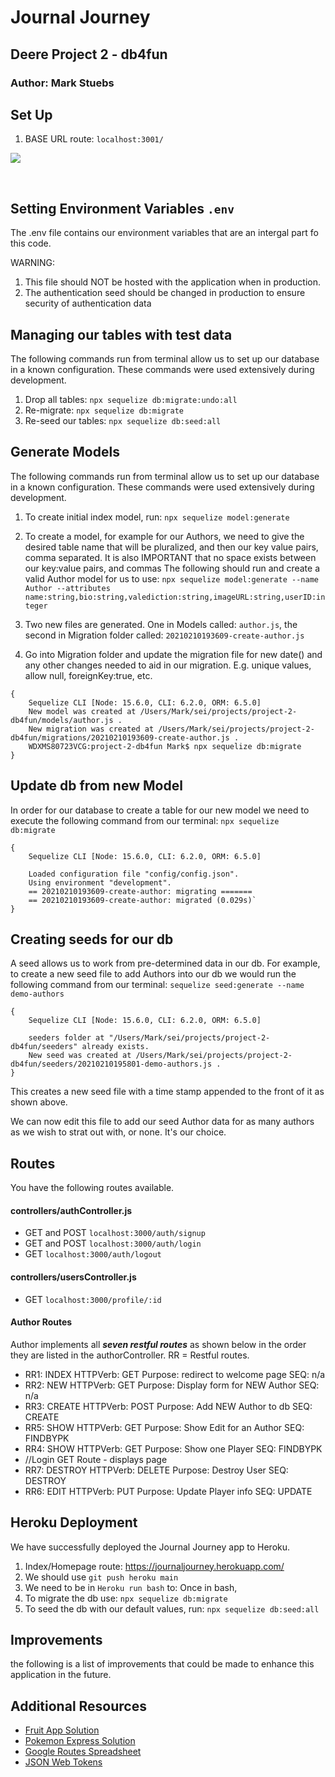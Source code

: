 
# Journal Journey

## Deere Project 2 - db4fun
### Author: Mark Stuebs

## Set Up

1. BASE URL route:  `localhost:3001/`

![](https://i.imgur.com/uuhrOxQ.png)

<br>

## Setting Environment Variables `.env`
The .env file contains our environment variables that are an intergal part fo this code.  

WARNING:  
1. This file should NOT be hosted with the application when in production.
1. The authentication seed should be changed in production to ensure security of authentication data

## Managing our tables with test data
The following commands run from terminal allow us to set up our database in a known configuration.  These commands were used extensively during development.
1. Drop all tables:  `npx sequelize db:migrate:undo:all`
1. Re-migrate:  `npx sequelize db:migrate`
1. Re-seed our tables:  `npx sequelize db:seed:all`

## Generate Models
The following commands run from terminal allow us to set up our database in a known configuration.  These commands were used extensively during development.

1. To create initial index model, run: `npx sequelize model:generate`

1. To create a model, for example for our Authors, we need to give the desired table name that will be pluralized, and then our key value pairs, comma separated.  It is also IMPORTANT that no space exists between our key:value pairs, and commas  The following should run and create a valid Author model for us to use: `npx sequelize model:generate --name Author --attributes name:string,bio:string,valediction:string,imageURL:string,userID:integer`
1. Two new files are generated.  One in Models called: `author.js`, the second in Migration folder called: `20210210193609-create-author.js`
1.  Go into Migration folder and update the migration file for new date() and any other changes needed to aid in our migration.  E.g. unique values, allow null, foreignKey:true, etc.

``` 
{
    Sequelize CLI [Node: 15.6.0, CLI: 6.2.0, ORM: 6.5.0]
    New model was created at /Users/Mark/sei/projects/project-2-db4fun/models/author.js .
    New migration was created at /Users/Mark/sei/projects/project-2-db4fun/migrations/20210210193609-create-author.js .
    WDXMS80723VCG:project-2-db4fun Mark$ npx sequelize db:migrate
}
```

## Update db from new Model
In order for our database to create a table for our new model we need to execute the following command from our terminal: `npx sequelize db:migrate`
```
{
    Sequelize CLI [Node: 15.6.0, CLI: 6.2.0, ORM: 6.5.0]

    Loaded configuration file "config/config.json".
    Using environment "development".
    == 20210210193609-create-author: migrating =======
    == 20210210193609-create-author: migrated (0.029s)`
}
```
## Creating seeds for our db 
A seed allows us to work from pre-determined data in our db. For example, to create a new seed file to add Authors into our db we would run the following command from our terminal: `sequelize seed:generate --name demo-authors`

```
{
    Sequelize CLI [Node: 15.6.0, CLI: 6.2.0, ORM: 6.5.0]

    seeders folder at "/Users/Mark/sei/projects/project-2-db4fun/seeders" already exists.
    New seed was created at /Users/Mark/sei/projects/project-2-db4fun/seeders/20210210195801-demo-authors.js .
}
```
This creates a new seed file with a time stamp appended to the front of it as shown above.

We can now edit this file to add our seed Author data for as many authors as we wish to strat out with, or none.  It's our choice.



## Routes

You have the following routes available.

#### controllers/authController.js

- GET and POST `localhost:3000/auth/signup`
- GET and POST `localhost:3000/auth/login`
- GET `localhost:3000/auth/logout`

#### controllers/usersController.js

- GET `localhost:3000/profile/:id`


#### Author Routes
Author implements all ___**seven restful routes**___ as shown below in the order they are listed in the authorController.
RR = Restful routes.
- RR1: INDEX HTTPVerb: GET Purpose: redirect to welcome page SEQ: n/a
- RR2: NEW HTTPVerb: GET Purpose: Display form for NEW Author SEQ: n/a
- RR3: CREATE HTTPVerb: POST Purpose: Add NEW Author to db SEQ: CREATE
- RR5: SHOW HTTPVerb: GET Purpose: Show Edit for an Author SEQ: FINDBYPK
- RR4: SHOW HTTPVerb: GET Purpose: Show one Player SEQ: FINDBYPK
- //Login GET Route - displays page
- RR7: DESTROY HTTPVerb: DELETE Purpose: Destroy User SEQ: DESTROY
- RR6: EDIT HTTPVerb: PUT Purpose: Update Player info SEQ: UPDATE


## Heroku Deployment
We have successfully deployed the Journal Journey app to Heroku.

1. Index/Homepage route: https://journaljourney.herokuapp.com/
1. We should use `git push heroku main`
1. We need to be in `Heroku run bash` to:
Once in bash, 
1. To migrate the db use: `npx sequelize db:migrate`
1. To seed the db with our default values, run: `npx sequelize db:seed:all`


## Improvements
the following is a list of improvements that could be made to enhance this application in the future.  


## Additional Resources

- [Fruit App Solution](https://git.generalassemb.ly/jdr-0622/fruit-app-in-class)
- [Pokemon Express Solution](https://git.generalassemb.ly/jdr-0622/pokemon-express-sequelize6)
- [Google Routes Spreadsheet](https://docs.google.com/spreadsheets/d/14-LHKXLtEkp_vKEz3qSKjREnrmSyzQ9fimTlmrPsZsQ/edit#gid=0)
- [JSON Web Tokens](https://jwt.io/)

